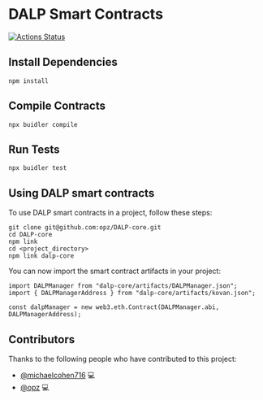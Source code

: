 # DALP Smart Contracts

[![Actions Status](https://github.com/opz/DALP-core/workflows/CI/badge.svg)](https://github.com/opz/DALP-core/actions)

## Install Dependencies

`npm install`

## Compile Contracts

`npx buidler compile`

## Run Tests

`npx buidler test`

## Using DALP smart contracts

To use DALP smart contracts in a project, follow these steps:

```
git clone git@github.com:opz/DALP-core.git
cd DALP-core
npm link
cd <project_directory>
npm link dalp-core
```

You can now import the smart contract artifacts in your project:
```
import DALPManager from "dalp-core/artifacts/DALPManager.json";
import { DALPManagerAddress } from "dalp-core/artifacts/kovan.json";

const dalpManager = new web3.eth.Contract(DALPManager.abi, DALPManagerAddress);
```

## Contributors

Thanks to the following people who have contributed to this project:

* [@michaelcohen716](https://github.com/michaelcohen716) 💻
* [@opz](https://github.com/opz) 💻
